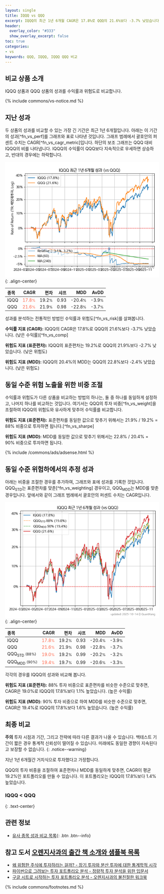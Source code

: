 ```yaml
---
layout: single
title: IQQQ vs QQQ
excerpt: IQQQ의 최근 1년 6개월 CAGR은 17.8%로 QQQ의 21.6%보다 -3.7% 낮았습니다.
header:
  overlay_color: "#333"
  show_overlay_excerpt: false
toc: true
categories:
- vs
keywords: QQQ, IQQQ, IQQQ QQQ 비교
---
```


## 비교 상품 소개


IQQQ 상품과 QQQ 상품의 성과를 수익률과 위험도로 비교합니다.





{% include commons/vs-notice.md %}

## 지난 성과

두 상품의 성과를 비교할 수 있는 가장 긴 기간은 최근 1년 6개월입니다. 아래는 이 기간의 성과[^fn_vs_perf]를 그래프와 표로 나타낸 것입니다.
그래프 범례에서 괄호안의 퍼센트 수치는 CAGR[^fn_vs_cagr_metric]입니다.
하단의 보조 그래프는 QQQ 대비 IQQQ의 비를 나타냅니다.
IQQQ의 수익률이 QQQ보다 지속적으로 우세하면 상승하고, 반대의 경우에는 하락합니다.

![IQQQ](/vs/images/iqqq-vs-qqq_dual.png){: .align-center}

| **종목** | **CAGR** | **편차** | **샤프** | **MDD** | **AvDD** |
| :------------ | ------: | -----------: | -------: | ------: | -------: |
| IQQQ | <span style="color: tomato">17.8<small>%</small></span> | 19.2<small>%</small> | 0.93 | -20.4<small>%</small> | -3.9<small>%</small> |
| QQQ | <span style="color: tomato">21.6<small>%</small></span> | 21.9<small>%</small> | 0.98 | -22.8<small>%</small> | -3.7<small>%</small> |

<!-- more -->


성과를 분석하는 전통적인 방법인 수익률과 위험도[^fn_vs_risk]를 살펴봅니다.

**수익률 지표 (CAGR):** IQQQ의 CAGR은 17.8%로 QQQ의 21.6%보다 -3.7% 낮았습니다. (낮은 수익률)[^fn_vs_comp]

**위험도 지표 (표준편차):** IQQQ의 표준편차는 19.2%로 QQQ의 21.9%보다 -2.7% 낮았습니다. (낮은 위험도)

**위험도 지표 (MDD):** IQQQ의 20.4%의 MDD는 QQQ의 22.8%보다 -2.4% 낮았습니다. (낮은 위험도)



## 동일 수준 위험 노출을 위한 비중 조절

수익률과 위험도가 다른 상품을 비교하는 방법의 하나는, 둘 중 하나를 동일하게 설정하고, 나머지 하나를 비교하는 것입니다.
여기서는 QQQ의 투자 비중[^fn_vs_weight]을 조절하여 IQQQ의 위험도와 유사하게 맞추어 수익률를 비교합니다.

**위험도 지표 (표준편차):** 표준편차를 동일한 값으로 맞추기 위해서는 21.9% / 19.2% = 88% 비중으로 투자하면 됩니다.[^fn_vs_sharpe]

**위험도 지표 (MDD):** MDD를 동일한 값으로 맞추기 위해서는 22.8% / 20.4% = 90% 비중으로 투자하면 됩니다.


{% include /commons/ads/adsense.html %}



## 동일 수준 위험하에서의 추정 성과

아래는 비중을 조절한 경우를 추가하여, 그래프와 표에 성과를 기록한 것입니다.
QQQ<sub>STD</sub>는 표준편차를 맞춘[^fn_vs_weighting] 경우이고, QQQ<sub>MDD</sub>는 MDD를 맞춘 경우입니다.
앞에서와 같이 그래프 범례에서 괄호안의 퍼센트 수치는 CAGR입니다.


![IQQQ](/vs/images/iqqq-vs-qqq.png){: .align-center}



| **종목** | **CAGR** | **편차** | **샤프** | **MDD** | **AvDD** |
| :------------ | ------: | -----------: | -------: | ------: | -------: |
| IQQQ | <span style="color: tomato">17.8<small>%</small></span> | 19.2<small>%</small> | 0.93 | -20.4<small>%</small> | -3.9<small>%</small> |
| QQQ | <span style="color: tomato">21.6<small>%</small></span> | 21.9<small>%</small> | 0.98 | -22.8<small>%</small> | -3.7<small>%</small> |
| QQQ<sub>STD</sub> <small>(88%)</small> | <span style="color: tomato">19.0<small>%</small></span> | 19.2<small>%</small> | 0.99 | -20.2<small>%</small> | -3.2<small>%</small> |
| QQQ<sub>MDD</sub> <small>(90%)</small> | <span style="color: tomato">19.4<small>%</small></span> | 19.7<small>%</small> | 0.99 | -20.6<small>%</small> | -3.3<small>%</small> |



각각의 경우를 IQQQ의 성과와 비교해 봅니다.

**위험도 지표 (표준편차):** 88% 투자 비중으로 표준편차를 비슷한 수준으로 맞추면, CAGR은 19.0%로 IQQQ의 17.8%보다 1.1% 높았습니다. (높은 수익률)

**위험도 지표 (MDD):** 90% 투자 비중으로 하여 MDD를 비슷한 수준으로 맞추면, CAGR은 19.4%로 IQQQ의 17.8%보다 1.6% 높았습니다. (높은 수익률)




## 최종 비교

**주의** 투자 시점과 기간, 그리고 전략에 따라 다른 결과가 나올 수 있습니다. 백테스트 기간이 짧은 경우 통계적 신뢰성이 떨어질 수 있습니다. 미래에도 동일한 경향이 지속된다고 보장할 수 없습니다.
{: .notice--warning}

지난 1년 6개월간 거치식으로 투자했다고 가정합니다.

QQQ의 투자 비중을 조절하여 표준편차나 MDD를 동일하게 맞추면, CAGR이 평균 19.2%인 포트폴리오를 만들 수 있습니다.
이 포트폴리오는 IQQQ의 17.8%보다 1.4% 높았습니다.

### IQQQ &lt; QQQ
{: .text-center}


## 관련 정보

- [유사 종목 성과 비교 목록](/vs/){: .btn .btn--info}


## 참고 도서 [오렌지사과의 출간 책 소개와 샘플북 목록](https://kongdori.tistory.com/691)

- [왜 위험한 주식에 투자하라는 걸까? - 장기 투자와 분산 투자에 대한 통계학적 시각](https://kongdori.tistory.com/421)
- [파이썬으로 그려보는 투자 포트폴리오 분석  - 정량적 투자 분석을 위한 입문서](https://kongdori.tistory.com/643)
- [구글 시트로 시작하는 투자 포트폴리오 분석 - 오렌지사과의 불친절한 워크북](https://kongdori.tistory.com/449)

{% include commons/footnotes.md %}